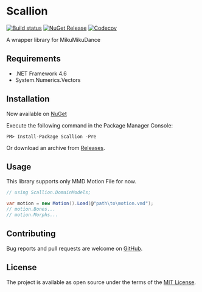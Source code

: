 # Scallion

[![Build status](https://ci.appveyor.com/api/projects/status/lu3jua55lgs0pv05?svg=true)](https://ci.appveyor.com/project/paralleltree/Scallion)
[![NuGet Release](https://img.shields.io/nuget/vpre/Scallion.svg)](https://www.nuget.org/packages/Scallion)
[![Codecov](https://img.shields.io/codecov/c/github/paralleltree/Scallion.svg)](https://codecov.io/github/paralleltree/Scallion)

A wrapper library for MikuMikuDance


## Requirements
  * .NET Framework 4.6
  * System.Numerics.Vectors

## Installation
Now available on [NuGet](https://www.nuget.org/packages/Scallion)

Execute the following command in the Package Manager Console:

```
PM> Install-Package Scallion -Pre
```

Or download an archive from [Releases](https://github.com/paralleltree/Scallion/releases).

## Usage

This library supports only MMD Motion File for now.

```csharp
// using Scallion.DomainModels;

var motion = new Motion().Load(@"path\to\motion.vmd");
// motion.Bones...
// motion.Morphs...

```

## Contributing

Bug reports and pull requests are welcome on [GitHub](https://github.com/paralleltree/Scallion).

## License

The project is available as open source under the terms of the [MIT License](http://opensource.org/licenses/MIT).
